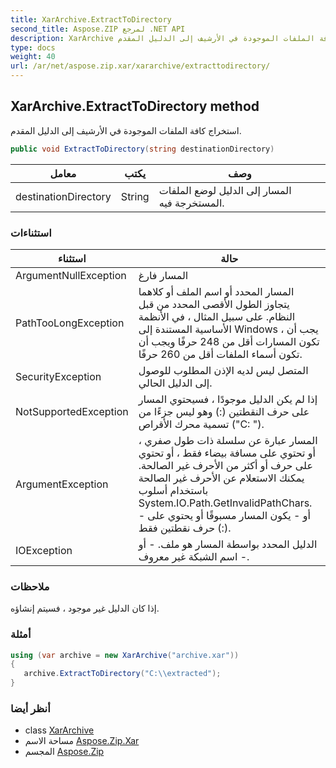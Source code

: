 ```yaml
---
title: XarArchive.ExtractToDirectory
second_title: Aspose.ZIP لمرجع .NET API
description: XarArchive طريقة. استخراج كافة الملفات الموجودة في الأرشيف إلى الدليل المقدم.
type: docs
weight: 40
url: /ar/net/aspose.zip.xar/xararchive/extracttodirectory/
---
```

## XarArchive.ExtractToDirectory method

استخراج كافة الملفات الموجودة في الأرشيف إلى الدليل المقدم.

```csharp
public void ExtractToDirectory(string destinationDirectory)
```

| معامل | يكتب | وصف |
| --- | --- | --- |
| destinationDirectory | String | المسار إلى الدليل لوضع الملفات المستخرجة فيه. |

### استثناءات

| استثناء | حالة |
| --- | --- |
| ArgumentNullException | المسار فارغ |
| PathTooLongException | المسار المحدد أو اسم الملف أو كلاهما يتجاوز الطول الأقصى المحدد من قبل النظام. على سبيل المثال ، في الأنظمة الأساسية المستندة إلى Windows ، يجب أن تكون المسارات أقل من 248 حرفًا ويجب أن تكون أسماء الملفات أقل من 260 حرفًا. |
| SecurityException | المتصل ليس لديه الإذن المطلوب للوصول إلى الدليل الحالي. |
| NotSupportedException | إذا لم يكن الدليل موجودًا ، فسيحتوي المسار على حرف النقطتين (:) وهو ليس جزءًا من تسمية محرك الأقراص ("C: \"). |
| ArgumentException | المسار عبارة عن سلسلة ذات طول صفري ، أو تحتوي على مسافة بيضاء فقط ، أو تحتوي على حرف أو أكثر من الأحرف غير الصالحة. يمكنك الاستعلام عن الأحرف غير الصالحة باستخدام أسلوب System.IO.Path.GetInvalidPathChars. - أو - يكون المسار مسبوقًا أو يحتوي على حرف نقطتين فقط (:). |
| IOException | الدليل المحدد بواسطة المسار هو ملف. - أو - اسم الشبكة غير معروف. |

### ملاحظات

إذا كان الدليل غير موجود ، فسيتم إنشاؤه.

### أمثلة

```csharp
using (var archive = new XarArchive("archive.xar")) 
{
   archive.ExtractToDirectory("C:\\extracted");
}
```

### أنظر أيضا

* class [XarArchive](../)
* مساحة الاسم [Aspose.Zip.Xar](../../xararchive/)
* المجسم [Aspose.Zip](../../../)



